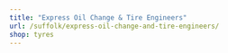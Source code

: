 ```yaml
---
title: "Express Oil Change & Tire Engineers"
url: /suffolk/express-oil-change-and-tire-engineers/
shop: tyres
---
```

